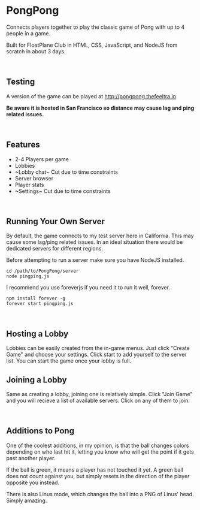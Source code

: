 # PongPong

Connects players together to play the classic game of Pong with up to 4 people in a game.

Built for FloatPlane Club in HTML, CSS, JavaScript, and NodeJS from scratch in about 3 days.

&nbsp;

## Testing

A version of the game can be played at http://pongpong.thefeeltra.in.

<b>Be aware it is hosted in San Francisco so distance may cause lag and ping related issues.</b>

&nbsp;

## Features

- 2-4 Players per game
- Lobbies
- ~Lobby chat~ Cut due to time constraints
- Server browser
- Player stats
- ~Settings~ Cut due to time constraints

&nbsp;

## Running Your Own Server

By default, the game connects to my test server here in California. This may cause some lag/ping related issues. In an ideal situation there would be dedicated servers for different regions.

Before attempting to run a server make sure you have NodeJS installed.

```
cd /path/to/PongPong/server
node pingping.js
```

I recommend you use foreverjs if you need it to run it well, forever.
```
npm install forever -g
forever start pingping.js
```

&nbsp;

## Hosting a Lobby

Lobbies can be easily created from the in-game menus. Just click "Create Game" and choose your settings. Click start to add yourself to the server list. You can start the game once your lobby is full.

## Joining a Lobby

Same as creating a lobby, joining one is relatively simple. Click "Join Game" and you will recieve a list of available servers. Click on any of them to join.

&nbsp;

## Additions to Pong

One of the coolest additions, in my opinion, is that the ball changes colors depending on who last hit it, letting you know who will get the point if it gets past another player.

If the ball is green, it means a player has not touched it yet. A green ball does not count against you, but simply resets in the direction of the player opposite you instead.

There is also Linus mode, which changes the ball into a PNG of Linus' head. Simply amazing.

